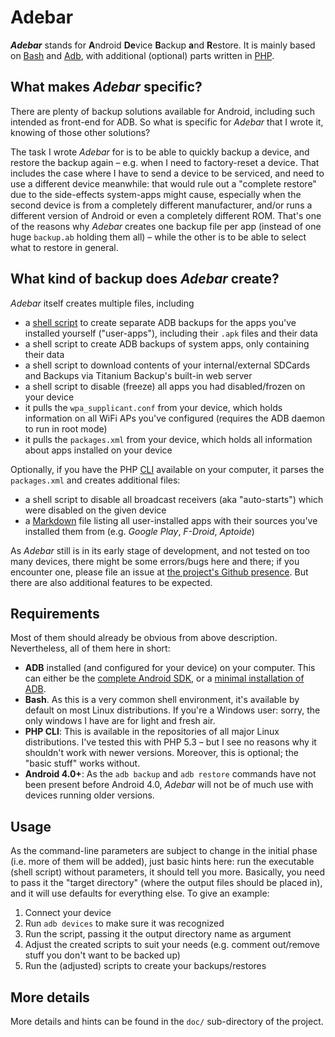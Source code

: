 # Adebar
***Adebar*** stands for <b>A</b>ndroid <b>De</b>vice <b>B</b>ackup <b>a</b>nd <b>R</b>estore. It is mainly based on [Bash](http://en.wikipedia.org/wiki/Bash_%28Unix_shell%29 "Wikipedia: Bash (Unix shell)") and [Adb](http://en.wikipedia.org/wiki/Android_Debug_Bridge "Wikipedia: Android Debug Bridge"), with additional (optional) parts written in [PHP](http://en.wikipedia.org/wiki/PHP "Wikipedia: PHP").


## What makes *Adebar* specific?
There are plenty of backup solutions available for Android, including such intended as front-end for ADB. So what is specific for *Adebar* that I wrote it, knowing of those other solutions?

The task I wrote *Adebar* for is to be able to quickly backup a device, and restore the backup again – e.g. when I need to factory-reset a device. That includes the case where I have to send a device to be serviced, and need to use a different device meanwhile: that would rule out a "complete restore" due to the side-effects system-apps might cause, especially when the second device is from a completely different manufacturer, and/or runs a different version of Android or even a completely different ROM. That's one of the reasons why *Adebar* creates one backup file per app (instead of one huge `backup.ab` holding them all) – while the other is to be able to select what to restore in general.


## What kind of backup does *Adebar* create?
*Adebar* itself creates multiple files, including

* a [shell script](http://en.wikipedia.org/wiki/Shell_script "Wikipedia: Shell script") to create separate ADB backups for the apps you've installed yourself ("user-apps"), including their `.apk` files and their data
* a shell script to create ADB backups of system apps, only containing their data
* a shell script to download contents of your internal/external SDCards and Backups via Titanium Backup's built-in web server
* a shell script to disable (freeze) all apps you had disabled/frozen on your device
* it pulls the `wpa_supplicant.conf` from your device, which holds information on all WiFi APs you've configured (requires the ADB daemon to run in root mode)
* it pulls the `packages.xml` from your device, which holds all information about apps installed on your device

Optionally, if you have the PHP [CLI](http://en.wikipedia.org/wiki/Command-line_interface "Wikipedia: Command-line interface") available on your computer, it parses the `packages.xml` and creates additional files:

* a shell script to disable all broadcast receivers (aka "auto-starts") which were disabled on the given device
* a [Markdown](http://en.wikipedia.org/wiki/Markdown "Wikipedia: Markdown") file listing all user-installed apps with their sources you've installed them from (e.g. *Google Play*, *F-Droid*, *Aptoide*)

As *Adebar* still is in its early stage of development, and not tested on too many devices, there might be some errors/bugs here and there; if you encounter one, please file an issue at [the project's Github presence][1]. But there are also additional features to be expected.


## Requirements
Most of them should already be obvious from above description. Nevertheless, all of them here in short:

* **ADB** installed (and configured for your device) on your computer. This can either be the [complete Android SDK](https://developer.android.com/sdk/index.html "Android SDK at Android Developers"), or a [minimal installation of ADB](http://android.stackexchange.com/q/42474/16575 "Android.SE: Is there a minimal installation of ADB?").
* **Bash**. As this is a very common shell environment, it's available by default on most Linux distributions. If you're a Windows user: sorry, the only windows I have are for light and fresh air.
* **PHP CLI**: This is available in the repositories of all major Linux distributions. I've tested this with PHP 5.3 – but I see no reasons why it shouldn't work with newer versions. Moreover, this is optional; the "basic stuff" works without.
* **Android 4.0+**: As the `adb backup` and `adb restore` commands have not been present before Android 4.0, *Adebar* will not be of much use with devices running older versions.


## Usage
As the command-line parameters are subject to change in the initial phase (i.e. more of them will be added), just basic hints here: run the executable (shell script) without parameters, it should tell you more. Basically, you need to pass it the "target directory" (where the output files should be placed in), and it will use defaults for everything else. To give an example:

1. Connect your device
1. Run `adb devices` to make sure it was recognized
1. Run the script, passing it the output directory name as argument
1. Adjust the created scripts to suit your needs (e.g. comment out/remove stuff you don't want to be backed up)
1. Run the (adjusted) scripts to create your backups/restores


## More details
More details and hints can be found in the `doc/` sub-directory of the project.

[1]: https://github.com/IzzySoft/Adebar "Adebar at Github"
